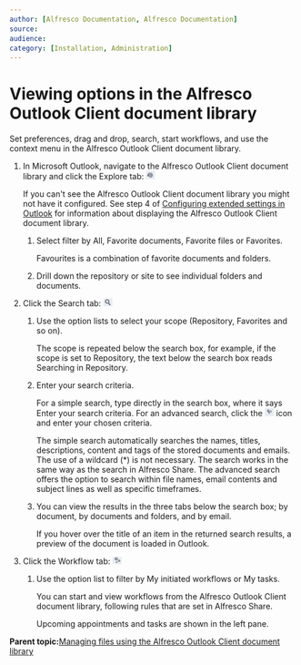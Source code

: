 ```yaml
---
author: [Alfresco Documentation, Alfresco Documentation]
source: 
audience: 
category: [Installation, Administration]
---
```


# Viewing options in the Alfresco Outlook Client document library

Set preferences, drag and drop, search, start workflows, and use the context menu in the Alfresco Outlook Client document library.

1.  In Microsoft Outlook, navigate to the Alfresco Outlook Client document library and click the Explore tab: ![Outlook Client repo Explore icon](../images/Alfresco-outlook-explore.png)

    If you can't see the Alfresco Outlook Client document library you might not have it configured. See step 4 of [Configuring extended settings in Outlook](Outlook-config-extended.md) for information about displaying the Alfresco Outlook Client document library.

    1.  Select filter by All, Favorite documents, Favorite files or Favorites.

        Favourites is a combination of favorite documents and folders.

    2.  Drill down the repository or site to see individual folders and documents.

2.  Click the Search tab: ![Outlook Client repo Search icon](../images/Alfresco-outlook-search.png)

    1.  Use the option lists to select your scope \(Repository, Favorites and so on\).

        The scope is repeated below the search box, for example, if the scope is set to Repository, the text below the search box reads Searching in Repository.

    2.  Enter your search criteria.

        For a simple search, type directly in the search box, where it says Enter your search criteria. For an advanced search, click the ![Outlook Client Advanced Search icon](../images/Outlook-adv-search.png) icon and enter your chosen criteria.

        The simple search automatically searches the names, titles, descriptions, content and tags of the stored documents and emails. The use of a wildcard \(\*\) is not necessary. The search works in the same way as the search in Alfresco Share. The advanced search offers the option to search within file names, email contents and subject lines as well as specific timeframes.

    3.  You can view the results in the three tabs below the search box; by document, by documents and folders, and by email.

        If you hover over the title of an item in the returned search results, a preview of the document is loaded in Outlook.

3.  Click the Workflow tab: ![Outlook Client repo Workflow icon](../images/Alfresco-outlook-wflow.png)

    1.  Use the option list to filter by My initiated workflows or My tasks.

        You can start and view workflows from the Alfresco Outlook Client document library, following rules that are set in Alfresco Share.

        Upcoming appointments and tasks are shown in the left pane.


**Parent topic:**[Managing files using the Alfresco Outlook Client document library](../tasks/Outlook-email-manager.md)

